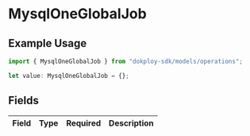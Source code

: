 # MysqlOneGlobalJob

## Example Usage

```typescript
import { MysqlOneGlobalJob } from "dokploy-sdk/models/operations";

let value: MysqlOneGlobalJob = {};
```

## Fields

| Field       | Type        | Required    | Description |
| ----------- | ----------- | ----------- | ----------- |